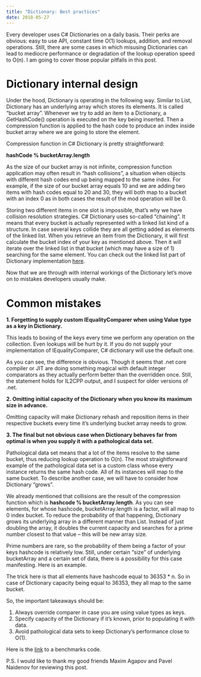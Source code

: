 ```yaml
---
title: "Dictionary: Best practices"
date: 2018-05-27
---
```


Every developer uses C# Dictionaries on a daily basis. Their perks are obvious: easy to use API, constant time O(1) lookups, addition, and removal operations. Still, there are some cases in which misusing Dictionaries can lead to mediocre performance or degradation of the lookup operation speed to O(n). I am going to cover those popular pitfalls in this post.

<h1>Dictionary internal design</h1>
Under the hood, Dictionary is operating in the following way. Similar to List<T>, Dictionary has an underlying array which stores its elements. It is called “bucket array”. Whenever we try to add an item to a Dictionary, a GetHashCode() operation is executed on the key being inserted. Then a compression function is applied to the hash code to produce an index inside bucket array where we are going to store the element.

Compression function in C# Dictionary is pretty straightforward:

<b>hashCode % bucketArray.length</b>

As the size of our bucket array is not infinite, compression function application may often result in “hash collisions”, a situation when objects with different hash codes end up being mapped to the same index. For example, if the size of our bucket array equals 10 and we are adding two items with hash codes equal to 20 and 30, they will both map to a bucket with an index 0 as in both cases the result of the mod operation will be 0.

Storing two different items in one slot is impossible, that’s why we have collision resolution strategies. C# Dictionary uses so-called “chaining”. It means that every bucket is actually represented with a linked list kind of a structure. In case several keys collide they are all getting added as elements of the linked list. When you retrieve an item from the Dictionary, it will first calculate the bucket index of your key as mentioned above. Then it will iterate over the linked list in that bucket (which may have a size of 1)  searching for the same element. You can check out the linked list part of Dictionary implementation <a href="https://referencesource.microsoft.com/#mscorlib/system/collections/generic/dictionary.cs,61">here</a>.

Now that we are through with internal workings of the Dictionary let’s move on to mistakes developers usually make.

<h1>Common mistakes</h1>
<b>1. Forgetting to supply custom IEqualityComparer when using Value type as a key in Dictionary.</b>

This leads to boxing of the keys every time we perform any operation on the collection. Even lookups will be hurt by it. If you do not supply your implementation of IEqualityComparer<T>, C# dictionary will use the default one.


As you can see, the difference is obvious. Though it seems that .net core compiler or JIT are doing something magical with default integer comparators as they actually perform better than the overridden once. Still, the statement holds for IL2CPP output, and I suspect for older versions of .net.

<b>2. Omitting initial capacity of the Dictionary when you know its maximum size in advance.</b>

Omitting capacity will make Dictionary rehash and reposition items in their respective buckets every time it’s underlying bucket array needs to grow.


<b>3. The final but not obvious case when Dictionary behaves far from optimal is when you supply it with a pathological data set.</b>

Pathological data set means that a lot of the items resolve to the same bucket, thus reducing lookup operation to O(n). The most straightforward example of the pathological data set is a custom class whose every instance returns the same hash code. All of its instances will map to the same bucket. To describe another case, we will have to consider how Dictionary “grows”.

We already mentioned that collisions are the result of the compression function which is <b>hashcode % bucketArray.length</b>. As you can see elements, for whose hashcode, bucketArray.length is a factor, will all map to 0 index bucket. To reduce the probability of that happening, Dictionary grows its underlying array in a different manner than List<T>. Instead of just doubling the array, it doubles the current capacity and searches for a prime number closest to that value – this will be new array size.

Prime numbers are rare, so the probability of them being a factor of your keys hashcode is relatively low. Still, under certain “size” of underlying bucketArray and a certain set of data, there is a possibility for this case manifesting. Here is an example.

The trick here is that all elements have hashcode equal to 36353 * n. So in case of Dictionary capacity being equal to 36353, they all map to the same bucket.

So, the important takeaways should be:
1. Always override comparer in case you are using value types as keys.
2. Specify capacity of the Dictionary if it’s known, prior to populating it with data.
3. Avoid pathological data sets to keep Dictionary’s performance close to O(1).

Here is the <a href="https://bitbucket.org/dev_blog/dictionarybenchmark/src/master/">link</a> to a benchmarks code.

P.S.
I would like to thank my good friends Maxim Agapov and Pavel Naidenov for reviewing this post.
